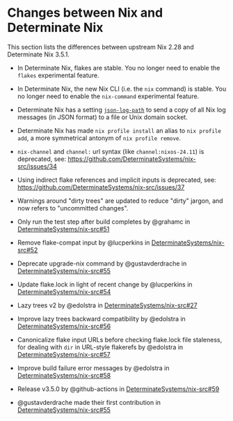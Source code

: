 # Changes between Nix and Determinate Nix

This section lists the differences between upstream Nix 2.28 and Determinate Nix 3.5.1.<!-- differences -->

* In Determinate Nix, flakes are stable. You no longer need to enable the `flakes` experimental feature.

* In Determinate Nix, the new Nix CLI (i.e. the `nix` command) is stable. You no longer need to enable the `nix-command` experimental feature.

* Determinate Nix has a setting [`json-log-path`](@docroot@/command-ref/conf-file.md#conf-json-log-path) to send a copy of all Nix log messages (in JSON format) to a file or Unix domain socket.

* Determinate Nix has made `nix profile install` an alias to `nix profile add`, a more symmetrical antonym of `nix profile remove`.

* `nix-channel` and `channel:` url syntax (like `channel:nixos-24.11`) is deprecated, see: https://github.com/DeterminateSystems/nix-src/issues/34

* Using indirect flake references and implicit inputs is deprecated, see: https://github.com/DeterminateSystems/nix-src/issues/37

* Warnings around "dirty trees" are updated to reduce "dirty" jargon, and now refers to "uncommitted changes".

<!-- Determinate Nix version 3.4.2 -->

<!-- Determinate Nix version 3.5.0 -->

<!-- Determinate Nix version 3.5.1 -->

* Only run the test step after build completes by @grahamc in [DeterminateSystems/nix-src#51](https://github.com/DeterminateSystems/nix-src/pull/51)

* Remove flake-compat input by @lucperkins in [DeterminateSystems/nix-src#52](https://github.com/DeterminateSystems/nix-src/pull/52)

* Deprecate upgrade-nix command by @gustavderdrache in [DeterminateSystems/nix-src#55](https://github.com/DeterminateSystems/nix-src/pull/55)

* Update flake.lock in light of recent change by @lucperkins in [DeterminateSystems/nix-src#54](https://github.com/DeterminateSystems/nix-src/pull/54)

* Lazy trees v2 by @edolstra in [DeterminateSystems/nix-src#27](https://github.com/DeterminateSystems/nix-src/pull/27)

* Improve lazy trees backward compatibility by @edolstra in [DeterminateSystems/nix-src#56](https://github.com/DeterminateSystems/nix-src/pull/56)

* Canonicalize flake input URLs before checking flake.lock file staleness, for dealing with `dir` in URL-style flakerefs by @edolstra in [DeterminateSystems/nix-src#57](https://github.com/DeterminateSystems/nix-src/pull/57)

* Improve build failure error messages by @edolstra in [DeterminateSystems/nix-src#58](https://github.com/DeterminateSystems/nix-src/pull/58)

* Release v3.5.0 by @github-actions in [DeterminateSystems/nix-src#59](https://github.com/DeterminateSystems/nix-src/pull/59)


* @gustavderdrache made their first contribution in [DeterminateSystems/nix-src#55](https://github.com/DeterminateSystems/nix-src/pull/55)